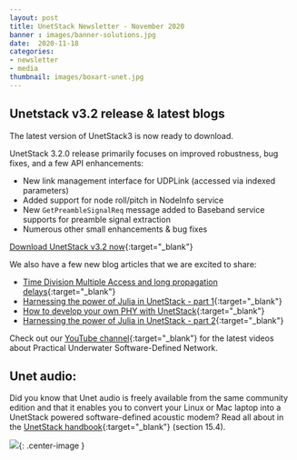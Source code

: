 ```yaml
---
layout: post
title: UnetStack Newsletter - November 2020
banner : images/banner-solutions.jpg
date:  2020-11-18
categories:
- newsletter
- media
thumbnail: images/boxart-unet.jpg
---
```

## Unetstack v3.2 release & latest blogs

The latest version of UnetStack3 is now ready to download.

UnetStack 3.2.0 release primarily focuses on improved robustness, bug fixes, and a few API enhancements:

- New link management interface for UDPLink (accessed via indexed parameters)
- Added support for node roll/pitch in NodeInfo service
- New `GetPreambleSignalReq` message added to Baseband service supports for preamble signal extraction
- Numerous other small enhancements & bug fixes

[Download UnetStack v3.2 now](https://unetstack.net/#downloads){:target="_blank"}

We also have a few new blog articles that we are excited to share:

- [Time Division Multiple Access and long propagation delays](https://blog.unetstack.net/whats-so-super-about-super-tdma){:target="_blank"}
- [Harnessing the power of Julia in UnetStack - part 1](https://blog.unetstack.net/harnessing-the-power-of-julia-in-unetstack){:target="_blank"}
- [How to develop your own PHY with UnetStack](https://blog.unetstack.net/custom-phy){:target="_blank"}
- [Harnessing the power of Julia in UnetStack - part 2](https://blog.unetstack.net/custom-phy-in-julia){:target="_blank"}

Check out our [YouTube channel](https://www.youtube.com/channel/UC5sm2Hjyz7BqufEQainQbtA){:target="_blank"} for the latest videos about Practical Underwater Software-Defined Network.

## Unet audio:

Did you know that Unet audio is freely available from the same community edition and that it enables you to convert your Linux or Mac laptop into a UnetStack powered software-defined acoustic modem? Read all about in the [UnetStack handbook](https://unetstack.net/handbook){:target="_blank"} (section 15.4).

![]({{site.baseurl}}/images/pulse-unetaudio01.jpg){: .center-image  }
